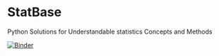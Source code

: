 # StatBase
 Python Solutions for Understandable statistics Concepts and Methods
 
 [![Binder](https://mybinder.org/badge_logo.svg)](https://mybinder.org/v2/gh/mkolonay/StatBase/master)
